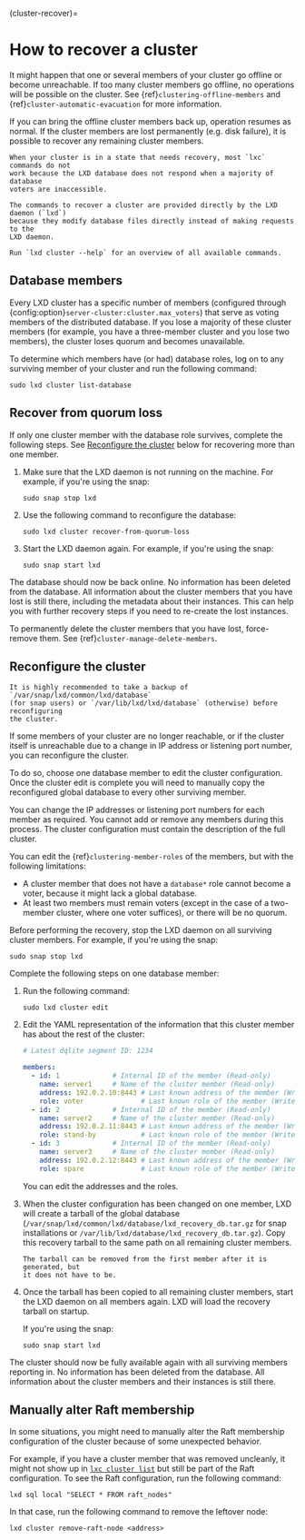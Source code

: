 (cluster-recover)=
# How to recover a cluster

It might happen that one or several members of your cluster go offline or become unreachable.
If too many cluster members go offline, no operations will be possible on the cluster.
See {ref}`clustering-offline-members` and {ref}`cluster-automatic-evacuation` for more information.

If you can bring the offline cluster members back up, operation resumes as normal.
If the cluster members are lost permanently (e.g. disk failure), it is possible
to recover any remaining cluster members.

```{note}
When your cluster is in a state that needs recovery, most `lxc` commands do not
work because the LXD database does not respond when a majority of database
voters are inaccessible.

The commands to recover a cluster are provided directly by the LXD daemon (`lxd`)
because they modify database files directly instead of making requests to the
LXD daemon.

Run `lxd cluster --help` for an overview of all available commands.
```

## Database members

Every LXD cluster has a specific number of members (configured through {config:option}`server-cluster:cluster.max_voters`) that serve as voting members of the distributed database.
If you lose a majority of these cluster members (for example, you have a three-member cluster and you lose two members), the cluster loses quorum and becomes unavailable.

To determine which members have (or had) database roles, log on to any surviving member of your cluster and run the following command:

    sudo lxd cluster list-database

## Recover from quorum loss

If only one cluster member with the database role survives, complete the following
steps. See [Reconfigure the cluster](#reconfigure-the-cluster) below for recovering
more than one member.

1. Make sure that the LXD daemon is not running on the machine.
   For example, if you're using the snap:

       sudo snap stop lxd

1. Use the following command to reconfigure the database:

       sudo lxd cluster recover-from-quorum-loss

1. Start the LXD daemon again. For example, if you're using the snap:

       sudo snap start lxd

The database should now be back online.
No information has been deleted from the database.
All information about the cluster members that you have lost is still there, including the metadata about their instances.
This can help you with further recovery steps if you need to re-create the lost instances.

To permanently delete the cluster members that you have lost, force-remove them.
See {ref}`cluster-manage-delete-members`.

## Reconfigure the cluster

```{important}
It is highly recommended to take a backup of `/var/snap/lxd/common/lxd/database`
(for snap users) or `/var/lib/lxd/lxd/database` (otherwise) before reconfiguring
the cluster.
```

If some members of your cluster are no longer reachable, or if the cluster itself is unreachable due to a change in IP address or listening port number, you can reconfigure the cluster.

To do so, choose one database member to edit the cluster configuration.
Once the cluster edit is complete you will need to manually copy the reconfigured global database to every other surviving member.

You can change the IP addresses or listening port numbers for each member as required.
You cannot add or remove any members during this process.
The cluster configuration must contain the description of the full cluster.

You can edit the {ref}`clustering-member-roles` of the members, but with the following limitations:

- A cluster member that does not have a `database*` role cannot become a voter, because it might lack a global database.
- At least two members must remain voters (except in the case of a two-member cluster, where one voter suffices), or there will be no quorum.

Before performing the recovery, stop the LXD daemon on all surviving cluster members.
   For example, if you're using the snap:

    sudo snap stop lxd

Complete the following steps on one database member:

1. Run the following command:

       sudo lxd cluster edit

1. Edit the YAML representation of the information that this cluster member has about the rest of the cluster:

   ```yaml
   # Latest dqlite segment ID: 1234

   members:
     - id: 1             # Internal ID of the member (Read-only)
       name: server1     # Name of the cluster member (Read-only)
       address: 192.0.2.10:8443 # Last known address of the member (Writeable)
       role: voter              # Last known role of the member (Writeable)
     - id: 2             # Internal ID of the member (Read-only)
       name: server2     # Name of the cluster member (Read-only)
       address: 192.0.2.11:8443 # Last known address of the member (Writeable)
       role: stand-by           # Last known role of the member (Writeable)
     - id: 3             # Internal ID of the member (Read-only)
       name: server3     # Name of the cluster member (Read-only)
       address: 192.0.2.12:8443 # Last known address of the member (Writeable)
       role: spare              # Last known role of the member (Writeable)
   ```

   You can edit the addresses and the roles.

1. When the cluster configuration has been changed on one member, LXD will create
   a tarball of the global database (`/var/snap/lxd/common/lxd/database/lxd_recovery_db.tar.gz`
   for snap installations or `/var/lib/lxd/database/lxd_recovery_db.tar.gz`).
   Copy this recovery tarball to the same path on all remaining cluster members.

   ```{note}
   The tarball can be removed from the first member after it is generated, but
   it does not have to be.
   ```

1. Once the tarball has been copied to all remaining cluster members, start the
   LXD daemon on all members again. LXD will load the recovery tarball on startup.

   If you're using the snap:

       sudo snap start lxd

The cluster should now be fully available again with all surviving members reporting in.
No information has been deleted from the database.
All information about the cluster members and their instances is still there.

## Manually alter Raft membership

In some situations, you might need to manually alter the Raft membership configuration of the cluster because of some unexpected behavior.

For example, if you have a cluster member that was removed uncleanly, it might not show up in [`lxc cluster list`](lxc_cluster_list.md) but still be part of the Raft configuration.
To see the Raft configuration, run the following command:

    lxd sql local "SELECT * FROM raft_nodes"

In that case, run the following command to remove the leftover node:

    lxd cluster remove-raft-node <address>
